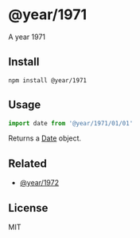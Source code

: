 # @year/1971

A year 1971

## Install

~~~
npm install @year/1971
~~~

## Usage

~~~js
import date from '@year/1971/01/01'
~~~

Returns a [Date](https://developer.mozilla.org/en-US/docs/Web/JavaScript/Reference/Global_Objects/Date) object.

## Related

* [@year/1972](https://github.com/antonmedv/year/tree/master/packages/1972)

## License

MIT
